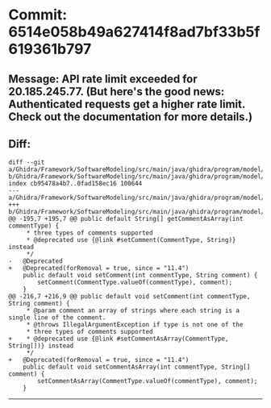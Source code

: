 # Commit: 6514e058b49a627414f8ad7bf33b5f619361b797
## Message: API rate limit exceeded for 20.185.245.77. (But here's the good news: Authenticated requests get a higher rate limit. Check out the documentation for more details.)
## Diff:
```
diff --git a/Ghidra/Framework/SoftwareModeling/src/main/java/ghidra/program/model/listing/CodeUnit.java b/Ghidra/Framework/SoftwareModeling/src/main/java/ghidra/program/model/listing/CodeUnit.java
index cb95478a4b7..0fad158ec16 100644
--- a/Ghidra/Framework/SoftwareModeling/src/main/java/ghidra/program/model/listing/CodeUnit.java
+++ b/Ghidra/Framework/SoftwareModeling/src/main/java/ghidra/program/model/listing/CodeUnit.java
@@ -195,7 +195,7 @@ public default String[] getCommentAsArray(int commentType) {
 	 * three types of comments supported
 	 * @deprecated use {@link #setComment(CommentType, String)} instead
 	 */
-	@Deprecated
+	@Deprecated(forRemoval = true, since = "11.4")
 	public default void setComment(int commentType, String comment) {
 		setComment(CommentType.valueOf(commentType), comment);
 	}
@@ -216,7 +216,9 @@ public default void setComment(int commentType, String comment) {
 	 * @param comment an array of strings where each string is a single line of the comment.
 	 * @throws IllegalArgumentException if type is not one of the
 	 * three types of comments supported
+	 * @deprecated use {@link #setCommentAsArray(CommentType, String[])} instead
 	 */
+	@Deprecated(forRemoval = true, since = "11.4")
 	public default void setCommentAsArray(int commentType, String[] comment) {
 		setCommentAsArray(CommentType.valueOf(commentType), comment);
 	}
```
-----------------------------------
